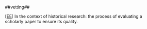 ##vetting##

\[[EE](SOURCES.md#EE)\]  In the context of historical research: the process of evaluating a scholarly paper to ensure its quality.
